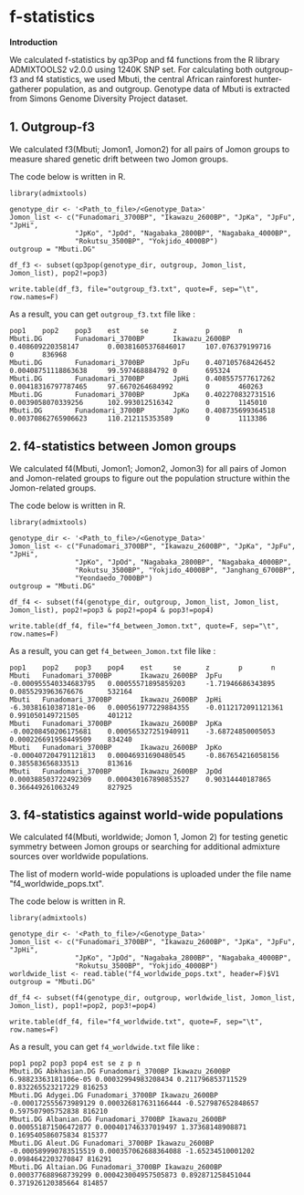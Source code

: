 # f-statistics

**Introduction**

 We calculated f-statistics by qp3Pop and f4 functions from the R library ADMIXTOOLS2 v2.0.0 using 1240K SNP set. For calculating both outgroup-f3 and f4 statistics, we used Mbuti, the central African rainforest hunter-gatherer population, as and outgroup. Genotype data of Mbuti is extracted from Simons Genome Diversity Project dataset.

 

## 1. Outgroup-f3

 We calculated f3(Mbuti; Jomon1, Jomon2) for all pairs of Jomon groups to measure shared genetic drift between two Jomon groups.

 The code below is written in R.
```
library(admixtools)

genotype_dir <- '<Path_to_file>/<Genotype_Data>'
Jomon_list <- c("Funadomari_3700BP", "Ikawazu_2600BP", "JpKa", "JpFu", "JpHi", 
                "JpKo", "JpOd", "Nagabaka_2800BP", "Nagabaka_4000BP",
                "Rokutsu_3500BP", "Yokjido_4000BP")
outgroup = "Mbuti.DG"

df_f3 <- subset(qp3pop(genotype_dir, outgroup, Jomon_list, Jomon_list), pop2!=pop3)

write.table(df_f3, file="outgroup_f3.txt", quote=F, sep="\t", row.names=F)
```

 As a result, you can get ```outgroup_f3.txt``` file like :
```
pop1    pop2    pop3    est     se      z       p       n
Mbuti.DG        Funadomari_3700BP       Ikawazu_2600BP  0.408609220358147       0.00381605376846017     107.076379199716        0       836968
Mbuti.DG        Funadomari_3700BP       JpFu    0.407105768426452       0.00408751118863638     99.597468884792 0       695324
Mbuti.DG        Funadomari_3700BP       JpHi    0.408557577617262       0.00418316797787465     97.6670264684992        0       460263
Mbuti.DG        Funadomari_3700BP       JpKa    0.402270832731516       0.0039058070339256      102.993012516342        0       1145010
Mbuti.DG        Funadomari_3700BP       JpKo    0.408735699364518       0.00370862765906623     110.212115353589        0       1113386
```

## 2. f4-statistics between Jomon groups

 We calculated f4(Mbuti, Jomon1; Jomon2, Jomon3) for all pairs of Jomon and Jomon-related groups to figure out the population structure within the Jomon-related groups.

 The code below is written in R.
```
library(admixtools)

genotype_dir <- '<Path_to_file>/<Genotype_Data>'
Jomon_list <- c("Funadomari_3700BP", "Ikawazu_2600BP", "JpKa", "JpFu", "JpHi", 
                "JpKo", "JpOd", "Nagabaka_2800BP", "Nagabaka_4000BP",
                "Rokutsu_3500BP", "Yokjido_4000BP", "Janghang_6700BP",
                "Yeondaedo_7000BP")
outgroup = "Mbuti.DG"

df_f4 <- subset(f4(genotype_dir, outgroup, Jomon_list, Jomon_list, Jomon_list), pop2!=pop3 & pop2!=pop4 & pop3!=pop4)

write.table(df_f4, file="f4_between_Jomon.txt", quote=F, sep="\t", row.names=F)
```

 As a result, you can get ```f4_between_Jomon.txt``` file like :
```
pop1    pop2    pop3    pop4    est     se      z       p       n
Mbuti   Funadomari_3700BP       Ikawazu_2600BP  JpFu    -0.000955540334683795   0.00055571895859203     -1.71946686343895       0.0855293963676676      532164
Mbuti   Funadomari_3700BP       Ikawazu_2600BP  JpHi    -6.30381610387181e-06   0.000561977229884355    -0.0112172091121361     0.991050149721505       401212
Mbuti   Funadomari_3700BP       Ikawazu_2600BP  JpKa    -0.00208450206175681    0.000565327251940911    -3.68724850005053       0.000226691958449509    834240
Mbuti   Funadomari_3700BP       Ikawazu_2600BP  JpKo    -0.000407204791121813   0.00046931690480545     -0.867654216058156      0.385583656833513       813616
Mbuti   Funadomari_3700BP       Ikawazu_2600BP  JpOd    0.000388503722492309    0.000430167890853527    0.90314440187865        0.366449261063249       827925
```

## 3. f4-statistics against world-wide populations

 We calculated f4(Mbuti, worldwide; Jomon 1, Jomon 2) for testing genetic symmetry between Jomon groups or searching for additional admixture sources over worldwide populations.

 The list of modern world-wide populations is uploaded under the file name "f4_worldwide_pops.txt".

 The code below is written in R.
```
library(admixtools)

genotype_dir <- '<Path_to_file>/<Genotype_Data>'
Jomon_list <- c("Funadomari_3700BP", "Ikawazu_2600BP", "JpKa", "JpFu", "JpHi", 
                "JpKo", "JpOd", "Nagabaka_2800BP", "Nagabaka_4000BP",
                "Rokutsu_3500BP", "Yokjido_4000BP")
worldwide_list <- read.table("f4_worldwide_pops.txt", header=F)$V1
outgroup = "Mbuti.DG"

df_f4 <- subset(f4(genotype_dir, outgroup, worldwide_list, Jomon_list, Jomon_list), pop1!=pop2, pop3!=pop4)

write.table(df_f4, file="f4_worldwide.txt", quote=F, sep="\t", row.names=F)
```

 As a result, you can get ```f4_worldwide.txt``` file like :
```
pop1 pop2 pop3 pop4 est se z p n
Mbuti.DG Abkhasian.DG Funadomari_3700BP Ikawazu_2600BP 6.98823363181106e-05 0.00032994983208434 0.211796853711529 0.832265523217229 816253
Mbuti.DG Adygei.DG Funadomari_3700BP Ikawazu_2600BP -0.000172555673989129 0.000326817631166444 -0.527987652848657 0.597507905752838 816210
Mbuti.DG Albanian.DG Funadomari_3700BP Ikawazu_2600BP 0.000551871506472877 0.000401746337019497 1.37368148908871 0.169540586075834 815377
Mbuti.DG Aleut.DG Funadomari_3700BP Ikawazu_2600BP -0.000589990783515519 0.000357062688364088 -1.65234510001202 0.0984642203270847 816291
Mbuti.DG Altaian.DG Funadomari_3700BP Ikawazu_2600BP 0.000377688968739299 0.000423004957505873 0.892871258451044 0.371926120385664 814857
```
